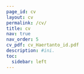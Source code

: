 ```yaml
---
page_id: cv
layout: cv
permalink: /cv/
title: cv
nav: true
nav_order: 5
cv_pdf: cv_Haertanto_id.pdf
description: #ini.
toc:
  sidebar: left
---
```

